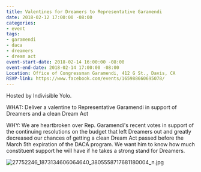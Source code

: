 ```yaml
---
title: Valentines for Dreamers to Representative Garamendi
date: 2018-02-12 17:00:00 -08:00
categories:
- event
tags:
- garamendi
- daca
- dreamers
- dream act
event-start-date: 2018-02-14 16:00:00 -08:00
event-end-date: 2018-02-14 17:00:00 -08:00
Location: Office of Congressman Garamendi, 412 G St., Davis, CA
RSVP-link: https://www.facebook.com/events/165988660695078/
---
```


Hosted by Indivisible Yolo. 

WHAT: Deliver a valentine to Representative Garamendi in support of Dreamers and a clean Dream Act

WHY: We are heartbroken over Rep. Garamendi's recent votes in support of the continuing resolutions on the budget that left Dreamers out and greatly decreased our chances of getting a clean Dream Act passed before the March 5th expiration of the DACA program. We want him to know how much constituent support he will have if he takes a strong stand for Dreamers.

![27752246_1873134606064640_3805558717681180004_n.jpg](/uploads/27752246_1873134606064640_3805558717681180004_n.jpg)